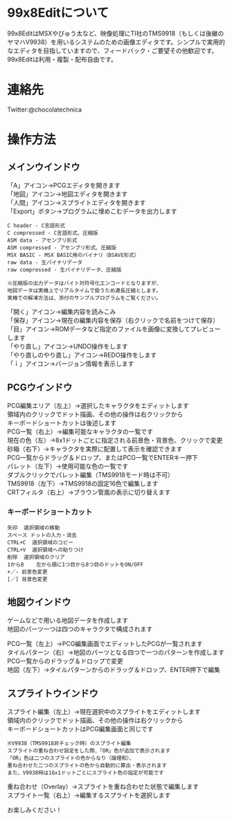 # 99x8Editについて

99x8EditはMSXやぴゅう太など、映像処理にTI社のTMS9918（もしくは後継のヤマハV9938）を用いるシステムのための画像エディタです。シンプルで実用的なエディタを目指していますので、フィードバック・ご要望その他歓迎です。  
99x8Editは利用・複製・配布自由です。  

# 連絡先

Twitter:@chocolatechnica

# 操作方法

## メインウインドウ

「A」アイコン→PCGエディタを開きます  
「地図」アイコン→地図エディタを開きます  
「人間」アイコン→スプライトエディタを開きます  
「Export」ボタン→プログラムに埋めこむデータを出力します  
  
	C header - C言語形式  
	C compressed - C言語形式、圧縮版  
	ASM data - アセンブリ形式  
	ASM compressed - アセンブリ形式、圧縮版  
	MSX BASIC - MSX BASIC用のバイナリ（BSAVE形式）  
	raw data - 生バイナリデータ  
	raw compressed - 生バイナリデータ、圧縮版  
  
	※圧縮版の出力データはバイト対符号化エンコードとなりますが、  
	地図データは実機上でリアルタイムで扱うため連長圧縮とします。  
	実機での解凍方法は、添付のサンプルプログラムをご覧ください。  
  
「開く」アイコン→編集内容を読みこみ  
「保存」アイコン→現在の編集内容を保存（右クリックで名前をつけて保存）  
「目」アイコン→ROMデータなど指定のファイルを画像に変換してプレビューします  
「やり直し」アイコン→UNDO操作をします  
「やり直しのやり直し」アイコン→REDO操作をします  
「ｉ」アイコン→バージョン情報を表示します  

## PCGウインドウ

PCG編集エリア（左上）→選択したキャラクタをエディットします  
	領域内のクリックでドット描画、その他の操作は右クリックから  
	キーボードショートカットは後述します  
PCG一覧（右上）→編集可能なキャラクタの一覧です  
現在の色（左）→8x1ドットごとに指定される前景色・背景色、クリックで変更  
砂箱（右下）→キャラクタを実際に配置して表示を確認できます  
	PCG一覧からドラッグ＆ドロップ、またはPCG一覧でENTERキー押下  
パレット（左下）→使用可能な色の一覧です  
	ダブルクリックでパレット編集（TMS9918モード時は不可）  
TMS9918（左下）→TMS9918の固定16色で編集します  
CRTフィルタ（右上）→ブラウン管風の表示に切り替えます  

### キーボードショートカット
	矢印	選択領域の移動  
	スペース ドットの入力・消去  
	CTRL+C	選択領域のコピー  
	CTRL+V	選択領域への貼りつけ  
	削除	選択領域のクリア  
	1から8	左から順に1つ目から8つ目のドットをON/OFF  
	+／-	前景色変更  
	[／]	背景色変更  

## 地図ウインドウ
ゲームなどで用いる地図データを作成します  
地図のパーツ一つは四つのキャラクタで構成されます  

PCG一覧（左上）→PCG編集画面でエディットしたPCGが一覧されます  
タイルパターン（右）→地図のパーツとなる四つで一つのパターンを作成します  
	PCG一覧からのドラッグ＆ドロップで変更  
地図（左下）→タイルパターンからのドラッグ＆ドロップ、ENTER押下で編集  

## スプライトウインドウ  

スプライト編集（左上）→現在選択中のスプライトをエディットします  
	領域内のクリックでドット描画、その他の操作は右クリックから  
	キーボードショートカットはPCG編集画面と同じです  

	※V9938（TMS9918非チェック時）のスプライト編集  
	スプライトの重ね合わせ設定をした際、「OR」色が追加で表示されます  
	「OR」色は二つのスプライトの色からなり（論理和）、  
	重ね合わせた二つのスプライトの色から自動的に算出・表示されます  
	また、V9938時は16x1ドットごとにスプライト色の指定が可能です  

重ね合わせ（Overlay）→スプライトを重ね合わせた状態で編集します  
スプライト一覧（右上）→編集するスプライトを選択します  

お楽しみください！
